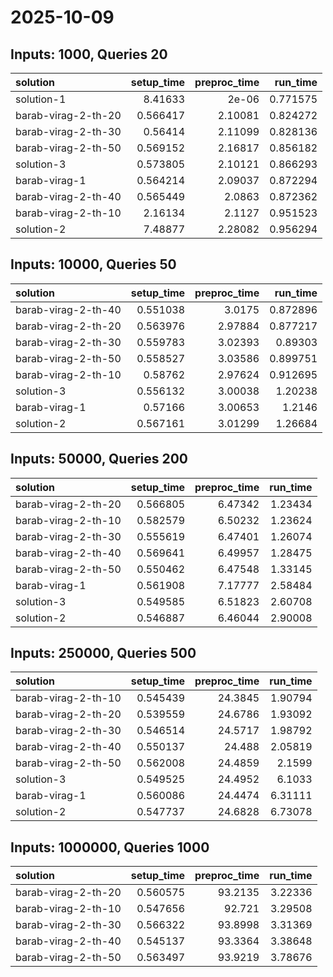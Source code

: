 # 2025-10-09

## Inputs: 1000, Queries 20

| solution            |   setup_time |   preproc_time |   run_time |
|:--------------------|-------------:|---------------:|-----------:|
| solution-1          |     8.41633  |        2e-06   |   0.771575 |
| barab-virag-2-th-20 |     0.566417 |        2.10081 |   0.824272 |
| barab-virag-2-th-30 |     0.56414  |        2.11099 |   0.828136 |
| barab-virag-2-th-50 |     0.569152 |        2.16817 |   0.856182 |
| solution-3          |     0.573805 |        2.10121 |   0.866293 |
| barab-virag-1       |     0.564214 |        2.09037 |   0.872294 |
| barab-virag-2-th-40 |     0.565449 |        2.0863  |   0.872362 |
| barab-virag-2-th-10 |     2.16134  |        2.1127  |   0.951523 |
| solution-2          |     7.48877  |        2.28082 |   0.956294 |

## Inputs: 10000, Queries 50

| solution            |   setup_time |   preproc_time |   run_time |
|:--------------------|-------------:|---------------:|-----------:|
| barab-virag-2-th-40 |     0.551038 |        3.0175  |   0.872896 |
| barab-virag-2-th-20 |     0.563976 |        2.97884 |   0.877217 |
| barab-virag-2-th-30 |     0.559783 |        3.02393 |   0.89303  |
| barab-virag-2-th-50 |     0.558527 |        3.03586 |   0.899751 |
| barab-virag-2-th-10 |     0.58762  |        2.97624 |   0.912695 |
| solution-3          |     0.556132 |        3.00038 |   1.20238  |
| barab-virag-1       |     0.57166  |        3.00653 |   1.2146   |
| solution-2          |     0.567161 |        3.01299 |   1.26684  |

## Inputs: 50000, Queries 200

| solution            |   setup_time |   preproc_time |   run_time |
|:--------------------|-------------:|---------------:|-----------:|
| barab-virag-2-th-20 |     0.566805 |        6.47342 |    1.23434 |
| barab-virag-2-th-10 |     0.582579 |        6.50232 |    1.23624 |
| barab-virag-2-th-30 |     0.555619 |        6.47401 |    1.26074 |
| barab-virag-2-th-40 |     0.569641 |        6.49957 |    1.28475 |
| barab-virag-2-th-50 |     0.550462 |        6.47548 |    1.33145 |
| barab-virag-1       |     0.561908 |        7.17777 |    2.58484 |
| solution-3          |     0.549585 |        6.51823 |    2.60708 |
| solution-2          |     0.546887 |        6.46044 |    2.90008 |

## Inputs: 250000, Queries 500

| solution            |   setup_time |   preproc_time |   run_time |
|:--------------------|-------------:|---------------:|-----------:|
| barab-virag-2-th-10 |     0.545439 |        24.3845 |    1.90794 |
| barab-virag-2-th-20 |     0.539559 |        24.6786 |    1.93092 |
| barab-virag-2-th-30 |     0.546514 |        24.5717 |    1.98792 |
| barab-virag-2-th-40 |     0.550137 |        24.488  |    2.05819 |
| barab-virag-2-th-50 |     0.562008 |        24.4859 |    2.1599  |
| solution-3          |     0.549525 |        24.4952 |    6.1033  |
| barab-virag-1       |     0.560086 |        24.4474 |    6.31111 |
| solution-2          |     0.547737 |        24.6828 |    6.73078 |

## Inputs: 1000000, Queries 1000

| solution            |   setup_time |   preproc_time |   run_time |
|:--------------------|-------------:|---------------:|-----------:|
| barab-virag-2-th-20 |     0.560575 |        93.2135 |    3.22336 |
| barab-virag-2-th-10 |     0.547656 |        92.721  |    3.29508 |
| barab-virag-2-th-30 |     0.566322 |        93.8998 |    3.31369 |
| barab-virag-2-th-40 |     0.545137 |        93.3364 |    3.38648 |
| barab-virag-2-th-50 |     0.563497 |        93.9219 |    3.78676 |